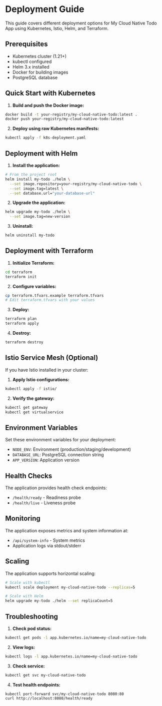 # Deployment Guide

This guide covers different deployment options for My Cloud Native Todo App using Kubernetes, Istio, Helm, and Terraform.

## Prerequisites

- Kubernetes cluster (1.21+)
- kubectl configured
- Helm 3.x installed
- Docker for building images
- PostgreSQL database

## Quick Start with Kubernetes

1. **Build and push the Docker image:**
```bash
docker build -t your-registry/my-cloud-native-todo:latest .
docker push your-registry/my-cloud-native-todo:latest
```

2. **Deploy using raw Kubernetes manifests:**
```bash
kubectl apply -f k8s-deployment.yaml
```

## Deployment with Helm

1. **Install the application:**
```bash
# From the project root
helm install my-todo ./helm \
  --set image.repository=your-registry/my-cloud-native-todo \
  --set image.tag=latest \
  --set database.url="your-database-url"
```

2. **Upgrade the application:**
```bash
helm upgrade my-todo ./helm \
  --set image.tag=new-version
```

3. **Uninstall:**
```bash
helm uninstall my-todo
```

## Deployment with Terraform

1. **Initialize Terraform:**
```bash
cd terraform
terraform init
```

2. **Configure variables:**
```bash
cp terraform.tfvars.example terraform.tfvars
# Edit terraform.tfvars with your values
```

3. **Deploy:**
```bash
terraform plan
terraform apply
```

4. **Destroy:**
```bash
terraform destroy
```

## Istio Service Mesh (Optional)

If you have Istio installed in your cluster:

1. **Apply Istio configurations:**
```bash
kubectl apply -f istio/
```

2. **Verify the gateway:**
```bash
kubectl get gateway
kubectl get virtualservice
```

## Environment Variables

Set these environment variables for your deployment:

- `NODE_ENV`: Environment (production/staging/development)
- `DATABASE_URL`: PostgreSQL connection string
- `APP_VERSION`: Application version

## Health Checks

The application provides health check endpoints:

- `/health/ready` - Readiness probe
- `/health/live` - Liveness probe

## Monitoring

The application exposes metrics and system information at:

- `/api/system-info` - System metrics
- Application logs via stdout/stderr

## Scaling

The application supports horizontal scaling:

```bash
# Scale with kubectl
kubectl scale deployment my-cloud-native-todo --replicas=5

# Scale with Helm
helm upgrade my-todo ./helm --set replicaCount=5
```

## Troubleshooting

1. **Check pod status:**
```bash
kubectl get pods -l app.kubernetes.io/name=my-cloud-native-todo
```

2. **View logs:**
```bash
kubectl logs -l app.kubernetes.io/name=my-cloud-native-todo
```

3. **Check service:**
```bash
kubectl get svc my-cloud-native-todo
```

4. **Test health endpoints:**
```bash
kubectl port-forward svc/my-cloud-native-todo 8080:80
curl http://localhost:8080/health/ready
```